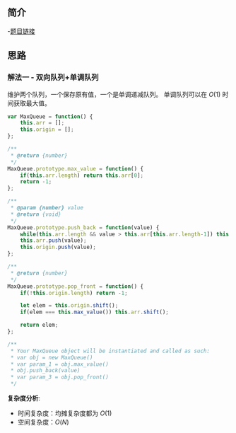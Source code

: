  
 
 
## 简介
-[题目链接](https://leetcode-cn.com/problems/dui-lie-de-zui-da-zhi-lcof/)

## 思路
### 解法一 - 双向队列+单调队列
维护两个队列，一个保存原有值，一个是单调递减队列。
单调队列可以在 $O(1)$ 时间获取最大值。

```javascript
var MaxQueue = function() {
    this.arr = [];
    this.origin = [];
};

/**
 * @return {number}
 */
MaxQueue.prototype.max_value = function() {
    if(this.arr.length) return this.arr[0];
    return -1;
};

/** 
 * @param {number} value
 * @return {void}
 */
MaxQueue.prototype.push_back = function(value) {
    while(this.arr.length && value > this.arr[this.arr.length-1]) this.arr.pop();
    this.arr.push(value);
    this.origin.push(value);
};

/**
 * @return {number}
 */
MaxQueue.prototype.pop_front = function() {
    if(!this.origin.length) return -1;

    let elem = this.origin.shift();
    if(elem === this.max_value()) this.arr.shift();

    return elem;
};

/**
 * Your MaxQueue object will be instantiated and called as such:
 * var obj = new MaxQueue()
 * var param_1 = obj.max_value()
 * obj.push_back(value)
 * var param_3 = obj.pop_front()
 */
```

**复杂度分析**:
- 时间复杂度：均摊复杂度都为 $O(1)$
- 空间复杂度：$O(N)$